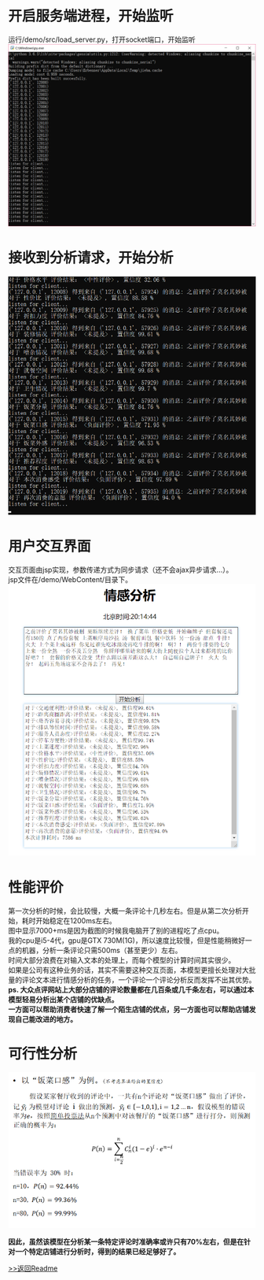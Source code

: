 # 开启服务端进程，开始监听
运行/demo/src/load_server.py，打开socket端口，开始监听  
![开启服务端进程，开始监听](server.png)  
# 接收到分析请求，开始分析  
![接收到分析请求，开始分析](server_get_query.png)  
# 用户交互界面  
交互页面由jsp实现，参数传递方式为同步请求（还不会ajax异步请求...）。  
jsp文件在/demo/WebContent/目录下。  
![用户交互界面](client_send_query.png)  
# 性能评价
第一次分析的时候，会比较慢，大概一条评论十几秒左右。但是从第二次分析开始，耗时开始稳定在1200ms左右。  
图中显示7000+ms是因为截图的时候我电脑开了别的进程吃了点cpu。  
我的cpu是i5-4代，gpu是GTX 730M(1G)，所以速度比较慢，但是性能稍微好一点的机器，分析一条评论只需500ms（甚至更少）左右。  
时间大部分浪费在对输入文本的处理上，而每个模型的计算时间其实很少。  
如果是公司有这种业务的话，其实不需要这种交互页面，本模型更擅长处理对大批量的评论文本进行情感分析的任务，一个评论一个评论分析反而发挥不出其优势。  
**ps. 大众点评网站上大部分店铺的评论数量都在几百条或几千条左右，可以通过本模型轻易分析出某个店铺的优缺点。**  
**一方面可以帮助消费者快速了解一个陌生店铺的优点，另一方面也可以帮助店铺发现自己能改进的地方。**
# 可行性分析
![可行性分析](可行性分析.png)  

**因此，虽然该模型在分析某一条特定评论时准确率或许只有70%左右，但是在针对一个特定店铺进行分析时，得到的结果已经足够好了。**  
  
[>>返回Readme](../README.md)
